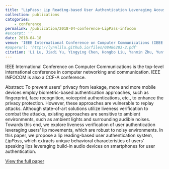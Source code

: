 ```yaml
---
title: "LipPass: Lip Reading-based User Authentication Leveraging Acoustic Signals on Smartphones"
collection: publications
catogories: 
    - conference
permalink: /publication/2018-04-conference-LipPass-infocom
#excerpt: ''
date: 2018-04-18
venue: 'IEEE International Conference on Computer Communications (IEEE INFOCOM 2018)'
#paperurl: 'http://lynnlilu.github.io/files/08486283-2.pdf'
citation: 'Li Lu, Jiadi Yu, Yingying Chen, Hongbo Liu, Yanmin Zhu, Yunfei Liu, Minglu Li. (2018). &quot;LipPass: Lip Reading-based User Authentication Leveraging Acoustic Signals on Smartphones.&quot; <i>IEEE INFOCOM 2018</i>. Honolulu, HI, USA. pp. 1466-1474. doi: 10.1109/INFOCOM.2018.8486283.'
---
```


IEEE International Conference on Computer Communications is the top-level international conference in computer networking and communication. IEEE INFOCOM is also a CCF-A conference.

Abstract: To prevent users' privacy from leakage, more and more mobile devices employ biometric-based authentication approaches, such as fingerprint, face recognition, voiceprint authentications, etc., to enhance the privacy protection. However, these approaches are vulnerable to replay attacks. Although state-of-art solutions utilize liveness verification to combat the attacks, existing approaches are sensitive to ambient environments, such as ambient lights and surrounding audible noises. Towards this end, we explore liveness verification of user authentication leveraging users' lip movements, which are robust to noisy environments. In this paper, we propose a lip reading-based user authentication system, $LipPass$, which extracts unique behavioral characteristics of users' speaking lips leveraging build-in audio devices on smartphones for user authentication.

[View the full paper](http://lynnlilu.github.io/files/08486283-2.pdf)

